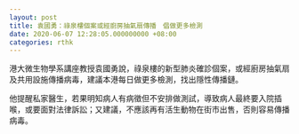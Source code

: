 ```yaml
---
layout: post
title: 袁國勇：祿泉樓個案或經廚房抽氣扇傳播　倡做更多檢測
date: 2020-06-07 12:28:05.000000000 +08:00
categories: rthk
---
```


港大微生物學系講座教授袁國勇說，祿泉樓的新型肺炎確診個案，或經廚房抽氣扇及共用設施傳播病毒，建議本港每日做更多檢測，找出隱性傳播鏈。

他提醒私家醫生，若果明知病人有病徵但不安排做測試，導致病人最終要入院插喉，或要面對法律訴訟；又建議，不應該再有活生動物在街市出售，否則容易傳播病毒。
